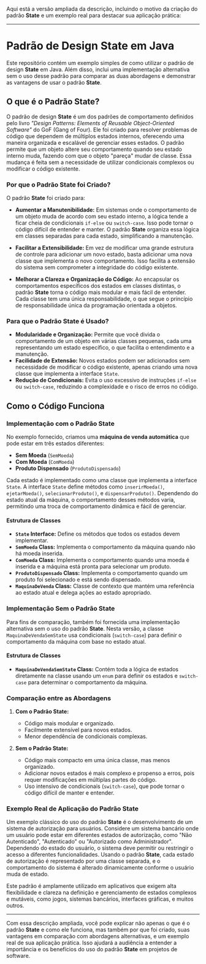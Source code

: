 Aqui está a versão ampliada da descrição, incluindo o motivo da criação do padrão **State** e um exemplo real para destacar sua aplicação prática:

---

# Padrão de Design State em Java

Este repositório contém um exemplo simples de como utilizar o padrão de design **State** em Java. Além disso, inclui uma implementação alternativa sem o uso desse padrão para comparar as duas abordagens e demonstrar as vantagens de usar o padrão **State**.

## O que é o Padrão State?

O padrão de design **State** é um dos padrões de comportamento definidos pelo livro *"Design Patterns: Elements of Reusable Object-Oriented Software"* do GoF (Gang of Four). Ele foi criado para resolver problemas de código que dependem de múltiplos estados internos, oferecendo uma maneira organizada e escalável de gerenciar esses estados. O padrão permite que um objeto altere seu comportamento quando seu estado interno muda, fazendo com que o objeto "pareça" mudar de classe. Essa mudança é feita sem a necessidade de utilizar condicionais complexos ou modificar o código existente.

### Por que o Padrão State foi Criado?

O padrão **State** foi criado para:

- **Aumentar a Manutenibilidade:** Em sistemas onde o comportamento de um objeto muda de acordo com seu estado interno, a lógica tende a ficar cheia de condicionais `if-else` ou `switch-case`. Isso pode tornar o código difícil de entender e manter. O padrão **State** organiza essa lógica em classes separadas para cada estado, simplificando a manutenção.
  
- **Facilitar a Extensibilidade:** Em vez de modificar uma grande estrutura de controle para adicionar um novo estado, basta adicionar uma nova classe que implementa o novo comportamento. Isso facilita a extensão do sistema sem comprometer a integridade do código existente.
  
- **Melhorar a Clareza e Organização do Código:** Ao encapsular os comportamentos específicos dos estados em classes distintas, o padrão **State** torna o código mais modular e mais fácil de entender. Cada classe tem uma única responsabilidade, o que segue o princípio de responsabilidade única da programação orientada a objetos.

### Para que o Padrão State é Usado?

- **Modularidade e Organização:** Permite que você divida o comportamento de um objeto em várias classes pequenas, cada uma representando um estado específico, o que facilita o entendimento e a manutenção.
- **Facilidade de Extensão:** Novos estados podem ser adicionados sem necessidade de modificar o código existente, apenas criando uma nova classe que implementa a interface `State`.
- **Redução de Condicionais:** Evita o uso excessivo de instruções `if-else` ou `switch-case`, reduzindo a complexidade e o risco de erros no código.

## Como o Código Funciona

### Implementação com o Padrão State

No exemplo fornecido, criamos uma **máquina de venda automática** que pode estar em três estados diferentes:

- **Sem Moeda** (`SemMoeda`)
- **Com Moeda** (`ComMoeda`)
- **Produto Dispensado** (`ProdutoDispensado`)

Cada estado é implementado como uma classe que implementa a interface `State`. A interface `State` define métodos como `inserirMoeda()`, `ejetarMoeda()`, `selecionarProduto()`, e `dispensarProduto()`. Dependendo do estado atual da máquina, o comportamento desses métodos varia, permitindo uma troca de comportamento dinâmica e fácil de gerenciar.

#### Estrutura de Classes

- **`State` Interface:** Define os métodos que todos os estados devem implementar.
- **`SemMoeda` Class:** Implementa o comportamento da máquina quando não há moeda inserida.
- **`ComMoeda` Class:** Implementa o comportamento quando uma moeda é inserida e a máquina está pronta para selecionar um produto.
- **`ProdutoDispensado` Class:** Implementa o comportamento quando um produto foi selecionado e está sendo dispensado.
- **`MaquinaDeVenda` Class:** Classe de contexto que mantém uma referência ao estado atual e delega ações ao estado apropriado.

### Implementação Sem o Padrão State

Para fins de comparação, também foi fornecida uma implementação alternativa sem o uso do padrão **State**. Nesta versão, a classe `MaquinaDeVendaSemState` usa condicionais (`switch-case`) para definir o comportamento da máquina com base no estado atual.

#### Estrutura de Classes

- **`MaquinaDeVendaSemState` Class:** Contém toda a lógica de estados diretamente na classe usando um `enum` para definir os estados e `switch-case` para determinar o comportamento da máquina.

### Comparação entre as Abordagens

1. **Com o Padrão State:**
   - Código mais modular e organizado.
   - Facilmente extensível para novos estados.
   - Menor dependência de condicionais complexas.

2. **Sem o Padrão State:**
   - Código mais compacto em uma única classe, mas menos organizado.
   - Adicionar novos estados é mais complexo e propenso a erros, pois requer modificações em múltiplas partes do código.
   - Uso intensivo de condicionais (`switch-case`), que pode tornar o código difícil de manter e entender.

### Exemplo Real de Aplicação do Padrão State

Um exemplo clássico do uso do padrão **State** é o desenvolvimento de um sistema de autorização para usuários. Considere um sistema bancário onde um usuário pode estar em diferentes estados de autorização, como "Não Autenticado", "Autenticado" ou "Autorizado como Administrador". Dependendo do estado do usuário, o sistema deve permitir ou restringir o acesso a diferentes funcionalidades. Usando o padrão **State**, cada estado de autorização é representado por uma classe separada, e o comportamento do sistema é alterado dinamicamente conforme o usuário muda de estado.

Este padrão é amplamente utilizado em aplicativos que exigem alta flexibilidade e clareza na definição e gerenciamento de estados complexos e mutáveis, como jogos, sistemas bancários, interfaces gráficas, e muitos outros.

--- 

Com essa descrição ampliada, você pode explicar não apenas o que é o padrão **State** e como ele funciona, mas também por que foi criado, suas vantagens em comparação com abordagens alternativas, e um exemplo real de sua aplicação prática. Isso ajudará a audiência a entender a importância e os benefícios do uso do padrão **State** em projetos de software.
